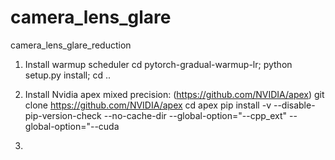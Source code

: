 # camera_lens_glare
camera_lens_glare_reduction

1. Install warmup scheduler
cd pytorch-gradual-warmup-lr; python setup.py install; cd ..

2. Install Nvidia apex mixed precision: (https://github.com/NVIDIA/apex)
git clone https://github.com/NVIDIA/apex
cd apex
pip install -v --disable-pip-version-check --no-cache-dir --global-option="--cpp_ext" --global-option="--cuda

3. 
